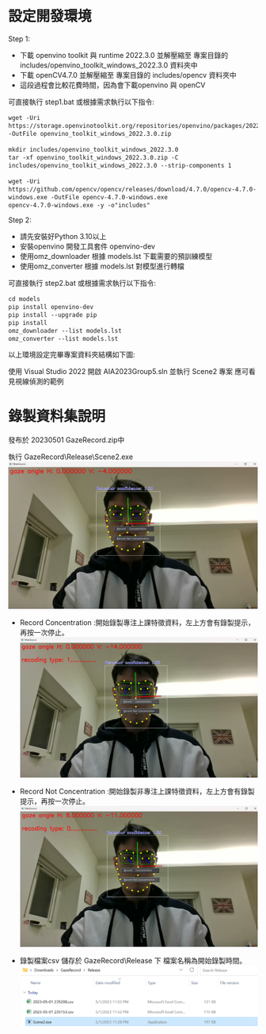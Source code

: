 # 設定開發環境

Step 1: 
* 下載 openvino toolkit 與 runtime 2022.3.0 並解壓縮至 專案目錄的 includes/openvino_toolkit_windows_2022.3.0 資料夾中
* 下載 openCV4.7.0 並解壓縮至 專案目錄的 includes/opencv 資料夾中
* 這段過程會比較花費時間，因為會下載openvino 與 openCV

可直接執行 step1.bat 或根據需求執行以下指令:
```
wget -Uri https://storage.openvinotoolkit.org/repositories/openvino/packages/2022.3/windows/w_openvino_toolkit_windows_2022.3.0.9052.9752fafe8eb_x86_64.zip -OutFile openvino_toolkit_windows_2022.3.0.zip

mkdir includes/openvino_toolkit_windows_2022.3.0 
tar -xf openvino_toolkit_windows_2022.3.0.zip -C includes/openvino_toolkit_windows_2022.3.0 --strip-components 1

wget -Uri https://github.com/opencv/opencv/releases/download/4.7.0/opencv-4.7.0-windows.exe -OutFile opencv-4.7.0-windows.exe
opencv-4.7.0-windows.exe -y -o"includes"
```

Step 2:
* 請先安裝好Python 3.10以上
* 安裝openvino 開發工具套件 openvino-dev 
* 使用omz_downloader 根據 models.lst 下載需要的預訓練模型
* 使用omz_converter 根據 models.lst 對模型進行轉檔

可直接執行 step2.bat 或根據需求執行以下指令:
```
cd models
pip install openvino-dev
pip install --upgrade pip
pip install
omz_downloader --list models.lst
omz_converter --list models.lst
```

以上環境設定完畢專案資料夾結構如下圖:


使用 Visual Studio 2022 開啟 AIA2023Group5.sln 並執行 Scene2 專案 應可看見視線偵測的範例


# 錄製資料集說明

發布於 20230501 GazeRecord.zip中

執行 GazeRecord\Release\Scene2.exe 
![](pics/Record1.png)

* Record Concentration :開始錄製專注上課特徵資料，左上方會有錄製提示，再按一次停止。 
![](pics/Record2.png)

* Record Not Concentration :開始錄製非專注上課特徵資料，左上方會有錄製提示，再按一次停止。 
![](pics/Record3.png)
* 錄製檔案csv 儲存於 GazeRecord\Release 下 檔案名稱為開始錄製時間。 
![](pics/Record4.png)